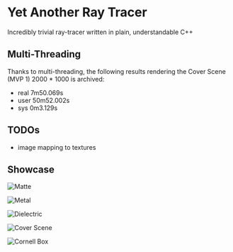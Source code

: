 # Yet Another Ray Tracer

Incredibly trivial ray-tracer written in plain, understandable C++

## Multi-Threading

Thanks to multi-threading, the following results rendering the Cover Scene (MVP 1) 2000 * 1000 is archived:

* real 7m50.069s
* user 50m52.002s
* sys 0m3.129s

## TODOs

* image mapping to textures


## Showcase

![Matte](https://raw.githubusercontent.com/magetron/raytracing-cpp/master/pngs/matte.png)

![Metal](https://raw.githubusercontent.com/magetron/raytracing-cpp/master/pngs/metal.png)

![Dielectric](https://raw.githubusercontent.com/magetron/raytracing-cpp/master/pngs/dielectric.png)

![Cover Scene](https://raw.githubusercontent.com/magetron/raytracing-cpp/master/pngs/coverscene.png)

![Cornell Box](https://raw.githubusercontent.com/magetron/yart-cc/master/pngs/cornell-box.png)
